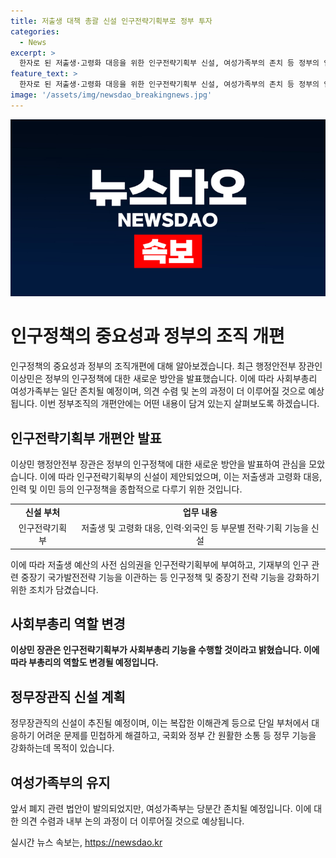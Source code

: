 ```yaml
---
title: 저출생 대책 총괄 신설 인구전략기획부로 정부 투자
categories:
  - News
excerpt: >
  한자로 된 저출생·고령화 대응을 위한 인구전략기획부 신설, 여성가족부의 존치 등 정부의 인구정책을 중심으로 한 정부조직 개편안이 발표됐다. 과거 경제기획원과 유사한 모델로 설계된 이 부처는 인구정책 기획, 평가, 예산 배분·조정을 담당하며, 부총리 기능을 수행한다. 또한, 복지부의 저출생·고령화 법령 및 정책, 기재부의 인구 관련 중장기 국가발전전략 기능 등을 이관하여 강화될 예정이다. 인구전략기획부에는 저출생과 고령사회, 인력·외국인 등 부문별 전략·기획 기능을 신설하고, 여성가족부는 당분간 존치된다.
feature_text: >
  한자로 된 저출생·고령화 대응을 위한 인구전략기획부 신설, 여성가족부의 존치 등 정부의 인구정책을 중심으로 한 정부조직 개편안이 발표됐다. 과거 경제기획원과 유사한 모델로 설계된 이 부처는 인구정책 기획, 평가, 예산 배분·조정을 담당하며, 부총리 기능을 수행한다. 또한, 복지부의 저출생·고령화 법령 및 정책, 기재부의 인구 관련 중장기 국가발전전략 기능 등을 이관하여 강화될 예정이다. 인구전략기획부에는 저출생과 고령사회, 인력·외국인 등 부문별 전략·기획 기능을 신설하고, 여성가족부는 당분간 존치된다.
image: '/assets/img/newsdao_breakingnews.jpg'
---
```


<p><img src="/assets/img/newsdao_breakingnews.jpg" alt="cryptoinkorea 속보" /></p>

<h1>인구정책의 중요성과 정부의 조직 개편</h1>

<p data-ke-size="size16">인구정책의 중요성과 정부의 조직개편에 대해 알아보겠습니다. 최근 행정안전부 장관인 이상민은 정부의 인구정책에 대한 새로운 방안을 발표했습니다. 이에 따라 사회부총리 여성가족부는 일단 존치될 예정이며, 의견 수렴 및 논의 과정이 더 이루어질 것으로 예상됩니다. 이번 정부조직의 개편안에는 어떤 내용이 담겨 있는지 살펴보도록 하겠습니다.</p>

<h2>인구전략기획부 개편안 발표</h2>

<p data-ke-size="size16">이상민 행정안전부 장관은 정부의 인구정책에 대한 새로운 방안을 발표하여 관심을 모았습니다. 이에 따라 인구전략기획부의 신설이 제안되었으며, 이는 저출생과 고령화 대응, 인력 및 이민 등의 인구정책을 종합적으로 다루기 위한 것입니다.</p>

<table>
  <tr>
    <td style="text-align: center; height: 17px;"><b>신설 부처</b></td>
    <td style="text-align: center; height: 17px;"><b>업무 내용</b></td>
  </tr>
  <tr>
    <td style="text-align: center; height: 17px;">인구전략기획부</td>
    <td style="text-align: center; height: 17px;">저출생 및 고령화 대응, 인력·외국인 등 부문별 전략·기획 기능을 신설</td>
  </tr>
</table>

<p data-ke-size="size16">이에 따라 저출생 예산의 사전 심의권을 인구전략기획부에 부여하고, 기재부의 인구 관련 중장기 국가발전전략 기능을 이관하는 등 인구정책 및 중장기 전략 기능을 강화하기 위한 조치가 담겼습니다.</p>

<h2>사회부총리 역할 변경</h2>

<p data-ke-size="size16"><b>이상민 장관은 인구전략기획부가 사회부총리 기능을 수행할 것이라고 밝혔습니다. 이에 따라 부총리의 역할도 변경될 예정입니다.</b></p>

<h2>정무장관직 신설 계획</h2>

<p data-ke-size="size16">정무장관직의 신설이 추진될 예정이며, 이는 복잡한 이해관계 등으로 단일 부처에서 대응하기 어려운 문제를 민첩하게 해결하고, 국회와 정부 간 원활한 소통 등 정무 기능을 강화하는데 목적이 있습니다.</p>

<h2>여성가족부의 유지</h2>

<p data-ke-size="size16">앞서 폐지 관련 법안이 발의되었지만, 여성가족부는 당분간 존치될 예정입니다. 이에 대한 의견 수렴과 내부 논의 과정이 더 이루어질 것으로 예상됩니다.</p>
실시간 뉴스 속보는, <a href="https://newsdao.kr" rel="dofollow">https://newsdao.kr</a>



